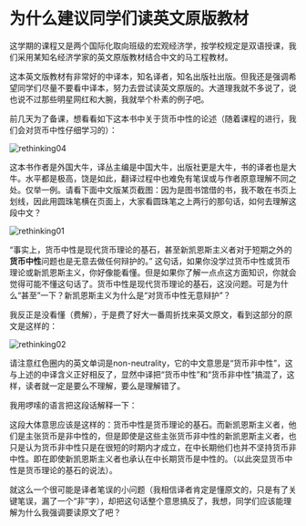# 为什么建议同学们读英文原版教材



这学期的课程又是两个国际化取向班级的宏观经济学，按学校规定是双语授课，我们采用某知名经济学家的英文原版教材结合中文的马工程教材。

这本英文版教材有非常好的中译本，知名译者，知名出版社出版。但我还是强调希望同学们尽量不要看中译本，努力去尝试读英文原版的。大道理我就不多说了，说也说不过那些明星网红和大腕，我就举个朴素的例子吧。

前几天为了备课，想看看如下这本书中关于货币中性的论述（随着课程的进行，我们会对货币中性仔细学习的）：

![rethinking04](/figures/rethinking04.jpg)

这本书作者是外国大牛，译丛主编是中国大牛，出版社更是大牛，书的译者也是大牛。水平都是极高，饶是如此，翻译过程中也难免有笔误或与作者原意理解不同之处。仅举一例。请看下面中文版某页截图：因为是图书馆借的书，我不敢在书页上划线，因此用圆珠笔横在页面上，大家看圆珠笔之上两行的那句话，如何去理解这段中文？

![rethinking01](/figures/rethinking01.jpg)

“事实上，货币中性是现代货币理论的基石，甚至新凯恩斯主义者对于短期之外的**货币中性**问题也是无意去做任何辩护的。” 这句话，如果你没学过货币中性或货币理论或新凯恩斯主义，你好像能看懂。但是如果你了解一点点这方面知识，你就会觉得可能不懂这句话了。货币中性是现代货币理论的基石，这没问题。可是为什么“甚至”一下？新凯恩斯主义为什么是“对货币中性无意辩护”？

我反正是没看懂（费解），于是费了好大一番周折找来英文原文，看到这部分的原文是这样的：

![rethinking02](/figures/rethinking02.jpg)

请注意红色圈内的英文单词是non-neutrality，它的中文意思是“货币非中性”，这与上述的中译含义正好相反了，显然中译把“货币中性”和“货币非中性”搞混了，这样，读者就一定是要么不理解，要么是理解错了。

我用啰嗦的语言把这段话解释一下：

这段大体意思应该是这样的：货币中性是货币理论的基石。而新凯恩斯主义者，他们是主张货币是非中性的，但是即使是这些主张货币非中性的新凯恩斯主义者，也只是认为货币非中性只是在很短的时期内才成立，在中长期他们也并不坚持货币非中性。即在即使新凯恩斯主义者也承认在中长期货币是中性的。（以此突显货币中性是货币理论的基石的说法）。

就这么一个很可能是译者笔误的小问题（我相信译者肯定是懂原文的，只是有了关键笔误，漏了一个“非”字），却把这句话整个意思搞反了，我想，同学们应该能理解为什么我强调要读原文了吧？